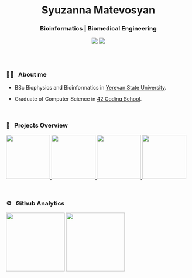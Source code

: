 <h1 align="center">Syuzanna Matevosyan</h1>
<h3 align="center">Bioinformatics | Biomedical Engineering </h3>
	
<p align="center"> 
	<a align="center" href="https://www.linkedin.com/in/symatevo/"><img src="https://img.shields.io/badge/-symatevo-0077B5?style=flat&logo=Linkedin&logoColor=white"/></a>
	<a href="mailto:syuzi.matevosyan1802@gmail.com"><img src="https://img.shields.io/badge/-syuzi.matevosyan1802@gmail.com-026dbd?style=flat&logo=Gmail&logoColor=white"/></a>
</p>  
<br>
<br>

### 👩‍🔬 &nbsp; About me

- BSc Biophysics and Bioinformatics in [Yerevan State University](https://www.ysu.am/en).

- Graduate of Computer Science in [42 Coding School](https://42yerevan.am/).


<br>

### 🧬 &nbsp; Projects Overview
<p align="left">
  <a href="https://github.com/symatevo">
    <img height="120em" src="https://github-readme-stats.vercel.app/api/pin/?username=symatevo&repo=EMG-Signals-Classification&theme=react"/>
    <img height="120em"  src="https://github-readme-stats.vercel.app/api/pin/?username=symatevo&repo=Chest-Xray-Mass-Detection&theme=react"/>
    <img height="120em"  src="https://github-readme-stats.vercel.app/api/pin/?username=symatevo&repo=Total-Perspective-Vortex&theme=react"/>
    <img height="120em"  src="https://github-readme-stats.vercel.app/api/pin/?username=symatevo&repo=MtDNA-Armenian-Population&theme=react"/>
  </a> 
</p>


<br>

### ⚙️ &nbsp; Github Analytics

<p align="left">
<a href="https://github.com/vamosgs">
  <img height="160em" src="https://github-readme-stats-eight-theta.vercel.app/api?username=symatevo&show_icons=true&theme=react&include_all_commits=true&count_private=true&hide=stars,prs,issues,contribs"/>
  <img height="160em" src="https://github-readme-stats-eight-theta.vercel.app/api/top-langs/?username=symatevo&layout=compact&langs_count=8&theme=react"/>
</a>
</p>
</br>
